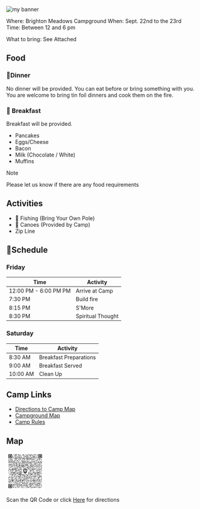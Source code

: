<p align=”center”>
<img width="800" height="300" src="https://api-camping.churchofjesuschrist.org/api/property/561118/photos/2757/content/idd_B0930F68-0000-CB19-B062-F5582C34529C" alt="my banner">
</p>

Where: Brighton Meadows Campground 
When: Sept. 22nd to the 23rd
Time:  Between 12 and 6 pm

What to bring:  See Attached

## Food
### 🍔Dinner
No dinner will be provided.  You can eat before or bring something with you.  You are welcome to bring tin foil dinners and cook them on the fire.

### 🥞 Breakfast 
Breakfast will be provided.
- Pancakes
- Eggs/Cheese
- Bacon
- Milk (Chocolate / White)
- Muffins

> [!Note]
> Please let us know if there are any food requirements
## Activities 

- 🎣 Fishing (Bring Your Own Pole)
- 🛶 Canoes (Provided by Camp)
- Zip Line 

## 📆Schedule

### Friday
|Time|Activity|
|----|----|
|12:00 PM - 6:00 PM PM|Arrive at Camp|
|7:30 PM|Build fire|
|8:15 PM|S'More|
|8:30 PM|Spiritual Thought|

### Saturday
|Time|Activity|
|----|----|
|8:30 AM|Breakfast Preparations|
|9:00 AM|Breakfast Served|
|10:00 AM|Clean Up|

## Camp Links

- [Directions to Camp Map ](https://api-camping.churchofjesuschrist.org/api/property/561118/documents/93/content/idd_B0401567-0000-C01C-A48A-BE1C05896EFA)
- [Campground Map](https://api-camping.churchofjesuschrist.org/api/property/561118/documents/94/content/idd_B0401567-0000-C012-BA3B-333008DEDCA1)
- [Camp Rules](https://api-camping.churchofjesuschrist.org/api/property/561118/documents/1625/content/idd_60B23B6D-0000-C416-8474-923CEAA862E6)

## Map

<img src="/images/BrightonMeddowsMapQrCode.png" width=100>

Scan the QR Code or click [Here](https://goo.gl/maps/3Bam8RPXoV1pknUcA) for directions

